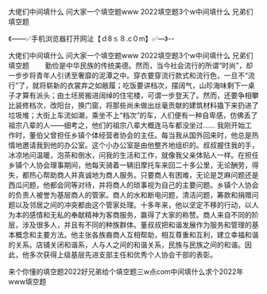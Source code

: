 大佬们中间填什么
问大家一个填空题www
2022填空题3个w中间填什么
兄弟们填空题


《——✅手机浏览器打开网沚【ｄ8ｓ８.c０m】✅—》--

大佬们中间填什么
问大家一个填空题www
2022填空题3个w中间填什么
兄弟们填空题
　　勤俭是中华民族的传统美德。然而，当今社会流行的所谓“时尚”，却一步步将青年人引诱至奢靡的泥潭之中。穿衣要穿流行款式和流行色，一旦不“流行”了，就将崭新的衣裳弃之如敝履；吃饭要讲档次，摆阔气，山珍海味剩下一桌子才算有派头；由土坯房搬进阔绰的住宅楼，可谓一步登天了。然而，还要争相攀比装修档次，改阳台，换门窗，将那些尚未做出丝毫贡献的建筑材料撬下来扔进了垃圾堆；大街上车流如潮，乘坐不上“档次”的车，人们便有一种自卑感，仿佛丢了祖宗八辈的人——细考之，他们的祖宗八辈大概连马车都没坐过……
我刚开始工作时，董伯父曾担任乡镇个体经营者协会的主任。每当我从国外回来时，他总是热情地邀请我到他的办公室。这个小办公室是由他整齐地组织的。叔叔握住我的手，冰凉地问温暖，泡茶和倒水，问我的生活和工作，就像我父亲体贴人一样。在担任乡镇个人协会理事期间，他每天骑着一辆旧摩托车来回二十多公里，无论酬劳，得失，都热心帮助商人并真诚地为商人服务。只要商人有困难，无论是芝麻问题还是西瓜问题，他都会同等对待，并将商人的琐事视为自己的主要问题。乡镇个人协会的负责人被誉为基层商人的管家。商人的水和断电问题，清洁问题，筹款和捐赠问题以及邻居之间的冲突都由这个管家处理。十多年来，他以坚定不移的行动，以人为本的感情和无私的奉献精神为客商服务，赢得了大家的称赞。商人来自不同的阶层，涉及很多人，并且有不同的种族群体。董叔叔把和谐发展作为服务和管理的基本概念和主要方法。他主张各族裔商人互相帮助，相互尊重和互利，建立幸福和谐的关系。店铺关闭和谐系，人与人之间的和谐关系，民族与民族之间的和谐。因此，他多次获得上级基层先进支部主任和优秀个人协会干部的表彰。





来个你懂的填空题2022好兄弟给个填空题三w点com中间填什么求个2022年www填空题
